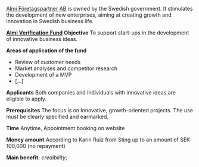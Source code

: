 [Almi Företagspartner AB](www.almi.se) is owned by the Swedish government. It stimulates the development of new enterprises, aiming at creating growth and innovation in Swedish business life.


[**Almi Verification Fund**](https://www.almi.se/en/loan/verification-funds/)
**Objective**
To support start-ups in the development of innovative business ideas.

**Areas of application of the fund**
* Review of customer needs
* Market analyses and competitor research
* Development of a MVP
* [...]

**Applicants**
Both companies and individuals with innovative ideas are eligible to apply.

**Prerequisites**
The focus is on innovative, growth-oriented projects.
The use must be clearly specified and earmarked.

**Time**
Anytime, Appointment booking on website

**Money amount**
According to Karin Ruiz from Sting up to an amount of SEK 100,000 (no repayment)

**Main benefit:** _credibility_;






